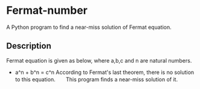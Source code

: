# Fermat-number
A Python program to find a near-miss solution of Fermat equation.

## Description
Fermat equation is given as below, where a,b,c and n are natural numbers.
 * a^n + b^n = c^n
According to Fermat's last theorem, there is no solution to this equation.　　This program finds a near-miss solution of it.
